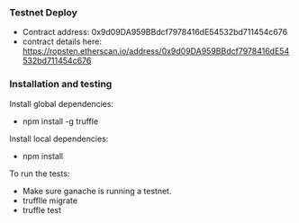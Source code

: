 ### Testnet Deploy

- Contract address: 0x9d09DA959BBdcf7978416dE54532bd711454c676
- contract details here: https://ropsten.etherscan.io/address/0x9d09DA959BBdcf7978416dE54532bd711454c676

### Installation and testing

Install global dependencies:

- npm install -g truffle

Install local dependencies:

- npm install

To run the tests:
- Make sure ganache is running a testnet.
- trufflle migrate
- truffle test
